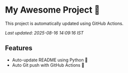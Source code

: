 # My Awesome Project 🚀

This project is automatically updated using GitHub Actions.

_Last updated: 2025-08-16 14:09:16 IST_

## Features
- Auto-update README using Python 🐍
- Auto Git push with GitHub Actions 🤖
